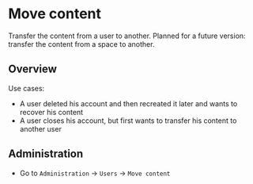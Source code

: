 # Move content

Transfer the content from a user to another.
Planned for a future version: transfer the content from a space to another.

## Overview

Use cases:
- A user deleted his account and then recreated it later and wants to recover his content
- A user closes his account, but first wants to transfer his content to another user


## Administration

- Go to `Administration` -> `Users` -> `Move content`